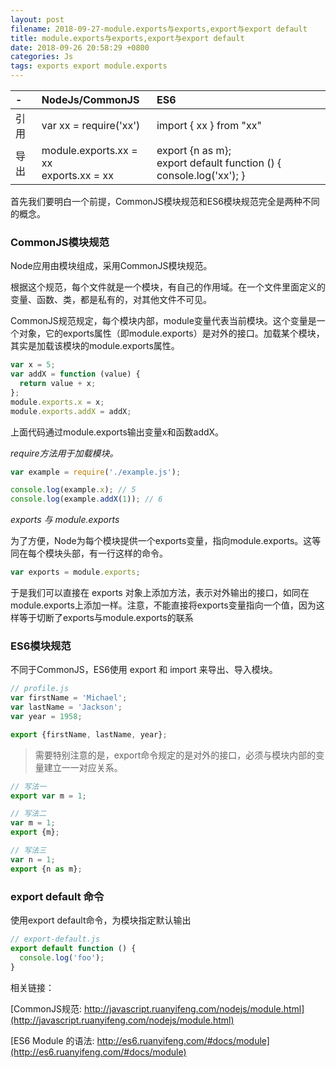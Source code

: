 ```yaml
---
layout: post
filename: 2018-09-27-module.exports与exports,export与export default
title: module.exports与exports,export与export default
date: 2018-09-26 20:58:29 +0800
categories: Js
tags: exports export module.exports
---
```


|-|NodeJs/CommonJS|ES6|
|:----|:----|:----|
|引用|var xx = require('xx')|import { xx } from "xx"|
|导出|module.exports.xx = xx</br>exports.xx = xx|export {n as m};</br>export default function () { console.log('xx'); }|

首先我们要明白一个前提，CommonJS模块规范和ES6模块规范完全是两种不同的概念。

### CommonJS模块规范

Node应用由模块组成，采用CommonJS模块规范。

根据这个规范，每个文件就是一个模块，有自己的作用域。在一个文件里面定义的变量、函数、类，都是私有的，对其他文件不可见。

CommonJS规范规定，每个模块内部，module变量代表当前模块。这个变量是一个对象，它的exports属性（即module.exports）是对外的接口。加载某个模块，其实是加载该模块的module.exports属性。

```javascript
var x = 5;
var addX = function (value) {
  return value + x;
};
module.exports.x = x;
module.exports.addX = addX;
```

上面代码通过module.exports输出变量x和函数addX。

*require方法用于加载模块。*

```javascript
var example = require('./example.js');

console.log(example.x); // 5
console.log(example.addX(1)); // 6
```

*exports 与 module.exports*

为了方便，Node为每个模块提供一个exports变量，指向module.exports。这等同在每个模块头部，有一行这样的命令。

```javascript
var exports = module.exports;
```

于是我们可以直接在 exports 对象上添加方法，表示对外输出的接口，如同在module.exports上添加一样。注意，不能直接将exports变量指向一个值，因为这样等于切断了exports与module.exports的联系

### ES6模块规范

不同于CommonJS，ES6使用 export 和 import 来导出、导入模块。

```javascript
// profile.js
var firstName = 'Michael';
var lastName = 'Jackson';
var year = 1958;

export {firstName, lastName, year};

```

>需要特别注意的是，export命令规定的是对外的接口，必须与模块内部的变量建立一一对应关系。

```javascript
// 写法一
export var m = 1;

// 写法二
var m = 1;
export {m};

// 写法三
var n = 1;
export {n as m};
```

### export default 命令

使用export default命令，为模块指定默认输出

```javascript
// export-default.js
export default function () {
  console.log('foo');
}
```

相关链接：

[CommonJS规范: http://javascript.ruanyifeng.com/nodejs/module.html](http://javascript.ruanyifeng.com/nodejs/module.html)

[ES6 Module 的语法: http://es6.ruanyifeng.com/#docs/module](http://es6.ruanyifeng.com/#docs/module)